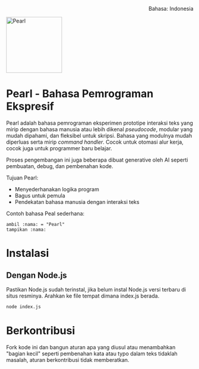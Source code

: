<p align="right">Bahasa: Indonesia</p>
<img src="https://raw.githubusercontent.com/aflacake/pearl/main/img/Pearl.png" width="150px" height="150px" alt="Pearl" />

# Pearl - Bahasa Pemrograman Ekspresif
Pearl adalah bahasa pemrograman eksperimen prototipe interaksi teks yang mirip dengan bahasa manusia atau lebih dikenal _pseudocode_, modular yang mudah dipahami, dan fleksibel untuk skripsi. Bahasa yang modulnya mudah diperluas serta mirip _command handler_. Cocok untuk otomasi alur kerja, cocok juga untuk programmer baru belajar.

Proses pengembangan ini juga beberapa dibuat generative oleh AI seperti pembuatan, debug, dan pembenahan kode.

Tujuan Pearl:
- Menyederhanakan logika program
- Bagus untuk pemula
- Pendekatan bahasa manusia dengan interaksi teks

Contoh bahasa Peal sederhana:
```pearl
ambil :nama: = "Pearl"
tampikan :nama:
```

# Instalasi
## Dengan Node.js
Pastikan Node.js sudah terinstal, jika belum instal Node.js versi terbaru di situs resminya. Arahkan ke file tempat dimana index.js berada.
```bash
node index.js
```

# Berkontribusi
Fork kode ini dan bangun aturan apa yang diusul atau menambahkan "bagian kecil" seperti pembenahan kata atau typo dalam teks tidaklah masalah, aturan berkontribusi tidak memberatkan.
